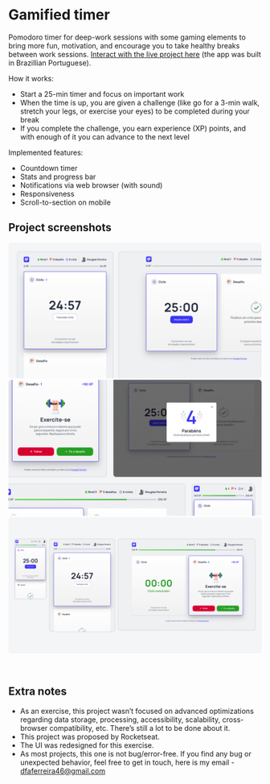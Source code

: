 # Gamified timer

Pomodoro timer for deep-work sessions with some gaming elements to bring more fun, motivation, and encourage you to take healthy breaks between work sessions. [Interact with the live project here](https://gamified-timer-douglasf.vercel.app) (the app was built in Brazillian Portuguese).

How it works:

- Start a 25-min timer and focus on important work
- When the time is up, you are given a challenge (like go for a 3-min walk, stretch your legs, or exercise your eyes) to be completed during your break
- If you complete the challenge, you earn experience (XP) points, and with enough of it you can advance to the next level

Implemented features:

- Countdown timer
- Stats and progress bar
- Notifications via web browser (with sound)
- Responsiveness
- Scroll-to-section on mobile

## Project screenshots

<img src=".github/project-screenshot-1.png"><br>
<img src=".github/project-screenshot-2.png"><br>
<img src=".github/project-screenshot-3.png"><br>

<br>

## Extra notes

- As an exercise, this project wasn’t focused on advanced optimizations regarding data storage, processing, accessibility, scalability, cross-browser compatibility, etc. There’s still a lot to be done about it.
- This project was proposed by Rocketseat.
- The UI was redesigned for this exercise.
- As most projects, this one is not bug/error-free. If you find any bug or unexpected behavior, feel free to get in touch, here is my email - dfaferreira46@gmail.com
